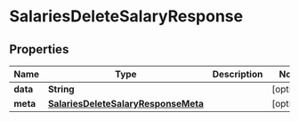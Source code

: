 

# SalariesDeleteSalaryResponse


## Properties

| Name | Type | Description | Notes |
|------------ | ------------- | ------------- | -------------|
|**data** | **String** |  |  [optional] |
|**meta** | [**SalariesDeleteSalaryResponseMeta**](SalariesDeleteSalaryResponseMeta.md) |  |  [optional] |




